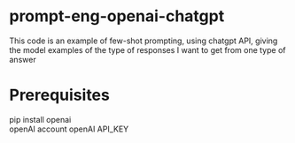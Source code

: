 # prompt-eng-openai-chatgpt
This code is an example of few-shot prompting, using chatgpt API, giving the model examples of the type of responses I want to get from one type of answer

# Prerequisites
pip install openai </br>
openAI account
openAI API_KEY

